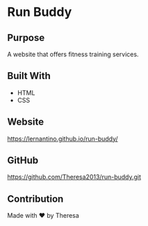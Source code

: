 # Run Buddy

## Purpose
A website that offers fitness training services.

## Built With
* HTML
* CSS

## Website
https://lernantino.github.io/run-buddy/

## GitHub
https://github.com/Theresa2013/run-buddy.git

## Contribution
Made with ❤️ by Theresa
